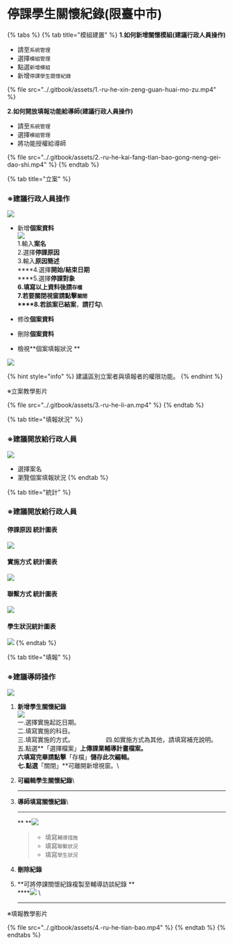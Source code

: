 # 停課學生關懷紀錄(限臺中市)

{% tabs %}
{% tab title="模組建置" %}
**1.如何新增關懷模組(建議行政人員操作)**

* 請至`系統管理`
* 選擇`模組管理`
* 點選`新增模組`
* 新增`停課學生關懷紀錄`

{% file src="../.gitbook/assets/1.-ru-he-xin-zeng-guan-huai-mo-zu.mp4" %}

**2.如何開放填報功能給導師(建議行政人員操作)**

* 請至`系統管理`
* 選擇`模組管理`
* 將功能授權給導師

{% file src="../.gitbook/assets/2.-ru-he-kai-fang-tian-bao-gong-neng-gei-dao-shi.mp4" %}
{% endtab %}

{% tab title="立案" %}
### ※建議行政人員操作

![](../.gitbook/assets/ting-ke-xue-sheng-guan-huai-li-an-1.png)

* 新增**個案資料** \
  &#x20;![](../.gitbook/assets/ting-ke-xue-sheng-guan-huai-li-an-2.png) \
  1.輸入**案名**\
  2.選擇**停課原因**\
  3.輸入**原因簡述**\
  ****4.選擇**開始/結束日期**\
  ****5.選擇**停課對象**\
  ****6.填寫以上資料後請**`存檔`**\
  7.若要關閉視窗請點擊**`關閉`**\
  ****8.若該案**已結案**，**請打勾**\

* 修改**個案資料**
* 刪除**個案資料**
* 檢視**個案填報狀況 **&#x20;

![](../.gitbook/assets/ting-ke-xue-sheng-guan-huai-li-an-3.png)

{% hint style="info" %}
建議區別立案者與填報者的權限功能。
{% endhint %}

※立案教學影片

{% file src="../.gitbook/assets/3.-ru-he-li-an.mp4" %}
{% endtab %}

{% tab title="填報狀況" %}
### ※建議開放給行政人員

![](../.gitbook/assets/ting-ke-guan-huai-tian-bao-zhuang-kuang-1.png)

* 選擇案名
* 瀏覽個案填報狀況
{% endtab %}

{% tab title="統計" %}
### ※建議開放給行政人員

#### 停課原因 統計圖表

![](../.gitbook/assets/ting-ke-xue-sheng-guan-huai-ting-ke-yuan-yin-tong-ji.png)

#### 實施方式 統計圖表

![](../.gitbook/assets/ting-ke-xue-sheng-guan-huai-shi-shi-fang-shi-tong-ji.png)

#### 聯繫方式 統計圖表

![](../.gitbook/assets/ting-ke-xue-sheng-guan-huai-lian-xi-fang-shi-tong-ji.png)

#### 學生狀況統計圖表

![](../.gitbook/assets/ting-ke-xue-sheng-guan-huai-xue-sheng-zhuang-kuang-tong-ji.png)
{% endtab %}

{% tab title="填報" %}
### ※建議導師操作

![](../.gitbook/assets/ting-ke-xue-sheng-guan-huai-ji-lu-tian-bao-1.png)

1. **新增學生關懷紀錄**\
   &#x20;![](../.gitbook/assets/suspend-class-care-plan.png) \
   一.選擇實施起訖日期。\
   二.填寫實施的科目。\
   三.填寫實施的方式。                                                                                                   　　　　　四.如實施方式為其他，請填寫補充說明。　　　　　　　　　　　　　　　　　　　　　　　　　五.點選**「選擇檔案」**上傳課業輔導計畫檔案。\
   六填寫完畢請點擊**「存檔」**儲存此次編輯。\
   七.點選**「關閉」**可離開新增視窗。\

2. **可編輯學生關懷紀錄**\
   ****
3.  **導師填寫關懷紀錄**\
    ****

    ** **![](../.gitbook/assets/ting-ke-xue-sheng-guan-huai-ji-lu-tian-bao-3.png)&#x20;

    > * 填寫`輔導措施`
    > * 填寫`聯繫狀況`
    > * 填寫`學生狀況`
4. **刪除紀錄**
5. **可將停課關懷紀錄複製至輔導訪談紀錄 **\
   ****![](../.gitbook/assets/ting-ke-xue-sheng-guan-huai-ji-lu-tian-bao-4.png) \
   ****

※填報教學影片

{% file src="../.gitbook/assets/4.-ru-he-tian-bao.mp4" %}
{% endtab %}
{% endtabs %}



